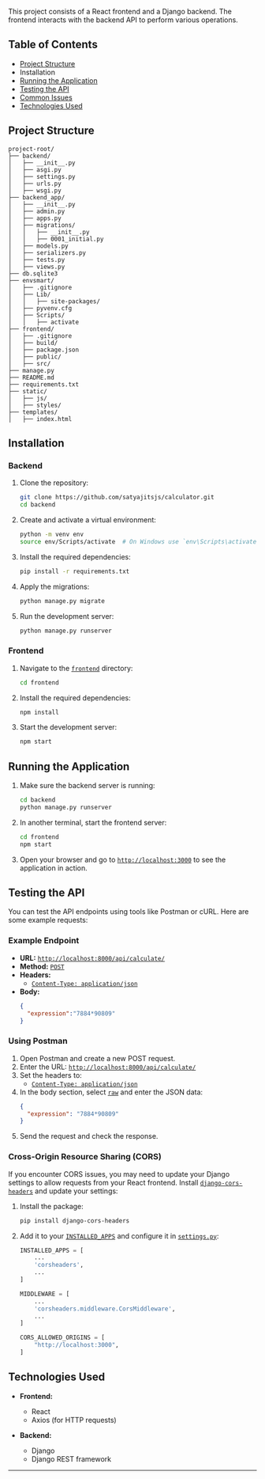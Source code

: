 This project consists of a React frontend and a Django backend. The frontend interacts with the backend API to perform various operations.

## Table of Contents

- [Project Structure](#project-structure)
- Installation
- [Running the Application](#running-the-application)
- [Testing the API](#testing-the-api)
- [Common Issues](#common-issues)
- [Technologies Used](#technologies-used)

## Project Structure

```
project-root/
├── backend/
│   ├── __init__.py
│   ├── asgi.py
│   ├── settings.py
│   ├── urls.py
│   ├── wsgi.py
├── backend_app/
│   ├── __init__.py
│   ├── admin.py
│   ├── apps.py
│   ├── migrations/
│   │   ├── __init__.py
│   │   ├── 0001_initial.py
│   ├── models.py
│   ├── serializers.py
│   ├── tests.py
│   ├── views.py
├── db.sqlite3
├── envsmart/
│   ├── .gitignore
│   ├── Lib/
│   │   ├── site-packages/
│   ├── pyvenv.cfg
│   ├── Scripts/
│   │   ├── activate
├── frontend/
│   ├── .gitignore
│   ├── build/
│   ├── package.json
│   ├── public/
│   ├── src/
├── manage.py
├── README.md
├── requirements.txt
├── static/
│   ├── js/
│   ├── styles/
├── templates/
│   ├── index.html
```

## Installation

### Backend

1. Clone the repository:
   ```bash
   git clone https://github.com/satyajitsjs/calculator.git
   cd backend
   ```

2. Create and activate a virtual environment:
   ```bash
   python -m venv env
   source env/Scripts/activate  # On Windows use `env\Scripts\activate`
   ```

3. Install the required dependencies:
   ```bash
   pip install -r requirements.txt
   ```

4. Apply the migrations:
   ```bash
   python manage.py migrate
   ```

5. Run the development server:
   ```bash
   python manage.py runserver
   ```

### Frontend

1. Navigate to the [`frontend`](command:_github.copilot.openRelativePath?%5B%7B%22scheme%22%3A%22file%22%2C%22authority%22%3A%22%22%2C%22path%22%3A%22%2FC%3A%2FUsers%2Fsatya%2FOneDrive%2FDesktop%2Fcalculator%2Ffrontend%22%2C%22query%22%3A%22%22%2C%22fragment%22%3A%22%22%7D%5D "c:\Users\satya\OneDrive\Desktop\calculator\frontend") directory:
   ```bash
   cd frontend
   ```

2. Install the required dependencies:
   ```bash
   npm install
   ```

3. Start the development server:
   ```bash
   npm start
   ```

## Running the Application

1. Make sure the backend server is running:
   ```bash
   cd backend
   python manage.py runserver
   ```

2. In another terminal, start the frontend server:
   ```bash
   cd frontend
   npm start
   ```

3. Open your browser and go to [`http://localhost:3000`](command:_github.copilot.openSymbolFromReferences?%5B%22http%3A%2F%2Flocalhost%3A3000%22%2C%5B%7B%22uri%22%3A%7B%22%24mid%22%3A1%2C%22fsPath%22%3A%22c%3A%5C%5CUsers%5C%5Csatya%5C%5COneDrive%5C%5CDesktop%5C%5Ccalculator%5C%5Cenvsmart%5C%5CLib%5C%5Csite-packages%5C%5Csetuptools%5C%5Cconfig%5C%5C_validate_pyproject%5C%5Cfastjsonschema_validations.py%22%2C%22_sep%22%3A1%2C%22external%22%3A%22file%3A%2F%2F%2Fc%253A%2FUsers%2Fsatya%2FOneDrive%2FDesktop%2Fcalculator%2Fenvsmart%2FLib%2Fsite-packages%2Fsetuptools%2Fconfig%2F_validate_pyproject%2Ffastjsonschema_validations.py%22%2C%22path%22%3A%22%2Fc%3A%2FUsers%2Fsatya%2FOneDrive%2FDesktop%2Fcalculator%2Fenvsmart%2FLib%2Fsite-packages%2Fsetuptools%2Fconfig%2F_validate_pyproject%2Ffastjsonschema_validations.py%22%2C%22scheme%22%3A%22file%22%7D%2C%22pos%22%3A%7B%22line%22%3A718%2C%22character%22%3A13%7D%7D%2C%7B%22uri%22%3A%7B%22%24mid%22%3A1%2C%22fsPath%22%3A%22c%3A%5C%5CUsers%5C%5Csatya%5C%5COneDrive%5C%5CDesktop%5C%5Ccalculator%5C%5CReadme.md%22%2C%22_sep%22%3A1%2C%22external%22%3A%22file%3A%2F%2F%2Fc%253A%2FUsers%2Fsatya%2FOneDrive%2FDesktop%2Fcalculator%2FReadme.md%22%2C%22path%22%3A%22%2FC%3A%2FUsers%2Fsatya%2FOneDrive%2FDesktop%2Fcalculator%2FReadme.md%22%2C%22scheme%22%3A%22file%22%7D%2C%22pos%22%3A%7B%22line%22%3A102%2C%22character%22%3A32%7D%7D%5D%5D "Go to definition") to see the application in action.

## Testing the API

You can test the API endpoints using tools like Postman or cURL. Here are some example requests:

### Example Endpoint

- **URL:** [`http://localhost:8000/api/calculate/`](command:_github.copilot.openSymbolFromReferences?%5B%22http%3A%2F%2Flocalhost%3A8000%2Fapi%2Fcalculate%2F%22%2C%5B%7B%22uri%22%3A%7B%22%24mid%22%3A1%2C%22fsPath%22%3A%22c%3A%5C%5CUsers%5C%5Csatya%5C%5COneDrive%5C%5CDesktop%5C%5Ccalculator%5C%5Cenvsmart%5C%5CLib%5C%5Csite-packages%5C%5Csetuptools%5C%5Cconfig%5C%5C_validate_pyproject%5C%5Cfastjsonschema_validations.py%22%2C%22_sep%22%3A1%2C%22external%22%3A%22file%3A%2F%2F%2Fc%253A%2FUsers%2Fsatya%2FOneDrive%2FDesktop%2Fcalculator%2Fenvsmart%2FLib%2Fsite-packages%2Fsetuptools%2Fconfig%2F_validate_pyproject%2Ffastjsonschema_validations.py%22%2C%22path%22%3A%22%2Fc%3A%2FUsers%2Fsatya%2FOneDrive%2FDesktop%2Fcalculator%2Fenvsmart%2FLib%2Fsite-packages%2Fsetuptools%2Fconfig%2F_validate_pyproject%2Ffastjsonschema_validations.py%22%2C%22scheme%22%3A%22file%22%7D%2C%22pos%22%3A%7B%22line%22%3A718%2C%22character%22%3A13%7D%7D%2C%7B%22uri%22%3A%7B%22%24mid%22%3A1%2C%22fsPath%22%3A%22c%3A%5C%5CUsers%5C%5Csatya%5C%5COneDrive%5C%5CDesktop%5C%5Ccalculator%5C%5CReadme.md%22%2C%22_sep%22%3A1%2C%22external%22%3A%22file%3A%2F%2F%2Fc%253A%2FUsers%2Fsatya%2FOneDrive%2FDesktop%2Fcalculator%2FReadme.md%22%2C%22path%22%3A%22%2FC%3A%2FUsers%2Fsatya%2FOneDrive%2FDesktop%2Fcalculator%2FReadme.md%22%2C%22scheme%22%3A%22file%22%7D%2C%22pos%22%3A%7B%22line%22%3A102%2C%22character%22%3A32%7D%7D%5D%5D "Go to definition")
- **Method:** [`POST`](command:_github.copilot.openSymbolFromReferences?%5B%22POST%22%2C%5B%7B%22uri%22%3A%7B%22%24mid%22%3A1%2C%22fsPath%22%3A%22c%3A%5C%5CUsers%5C%5Csatya%5C%5COneDrive%5C%5CDesktop%5C%5Ccalculator%5C%5CReadme.md%22%2C%22_sep%22%3A1%2C%22external%22%3A%22file%3A%2F%2F%2Fc%253A%2FUsers%2Fsatya%2FOneDrive%2FDesktop%2Fcalculator%2FReadme.md%22%2C%22path%22%3A%22%2FC%3A%2FUsers%2Fsatya%2FOneDrive%2FDesktop%2Fcalculator%2FReadme.md%22%2C%22scheme%22%3A%22file%22%7D%2C%22pos%22%3A%7B%22line%22%3A111%2C%22character%22%3A15%7D%7D%5D%5D "Go to definition")
- **Headers:**
  - [`Content-Type: application/json`](command:_github.copilot.openSymbolFromReferences?%5B%22Content-Type%3A%20application%2Fjson%22%2C%5B%7B%22uri%22%3A%7B%22%24mid%22%3A1%2C%22fsPath%22%3A%22c%3A%5C%5CUsers%5C%5Csatya%5C%5COneDrive%5C%5CDesktop%5C%5Ccalculator%5C%5Cenvsmart%5C%5CLib%5C%5Csite-packages%5C%5Csetuptools%5C%5Cconfig%5C%5C_validate_pyproject%5C%5Cfastjsonschema_validations.py%22%2C%22_sep%22%3A1%2C%22external%22%3A%22file%3A%2F%2F%2Fc%253A%2FUsers%2Fsatya%2FOneDrive%2FDesktop%2Fcalculator%2Fenvsmart%2FLib%2Fsite-packages%2Fsetuptools%2Fconfig%2F_validate_pyproject%2Ffastjsonschema_validations.py%22%2C%22path%22%3A%22%2Fc%3A%2FUsers%2Fsatya%2FOneDrive%2FDesktop%2Fcalculator%2Fenvsmart%2FLib%2Fsite-packages%2Fsetuptools%2Fconfig%2F_validate_pyproject%2Ffastjsonschema_validations.py%22%2C%22scheme%22%3A%22file%22%7D%2C%22pos%22%3A%7B%22line%22%3A720%2C%22character%22%3A1950%7D%7D%2C%7B%22uri%22%3A%7B%22%24mid%22%3A1%2C%22fsPath%22%3A%22c%3A%5C%5CUsers%5C%5Csatya%5C%5COneDrive%5C%5CDesktop%5C%5Ccalculator%5C%5CReadme.md%22%2C%22_sep%22%3A1%2C%22external%22%3A%22file%3A%2F%2F%2Fc%253A%2FUsers%2Fsatya%2FOneDrive%2FDesktop%2Fcalculator%2FReadme.md%22%2C%22path%22%3A%22%2FC%3A%2FUsers%2Fsatya%2FOneDrive%2FDesktop%2Fcalculator%2FReadme.md%22%2C%22scheme%22%3A%22file%22%7D%2C%22pos%22%3A%7B%22line%22%3A113%2C%22character%22%3A5%7D%7D%5D%5D "Go to definition")
- **Body:**
  ```json
  {
    "expression":"7884*90809"
  }
  ```

### Using Postman

1. Open Postman and create a new POST request.
2. Enter the URL: [`http://localhost:8000/api/calculate/`](command:_github.copilot.openSymbolFromReferences?%5B%22http%3A%2F%2Flocalhost%3A8000%2Fapi%2Fcalculate%2F%22%2C%5B%7B%22uri%22%3A%7B%22%24mid%22%3A1%2C%22fsPath%22%3A%22c%3A%5C%5CUsers%5C%5Csatya%5C%5COneDrive%5C%5CDesktop%5C%5Ccalculator%5C%5Cenvsmart%5C%5CLib%5C%5Csite-packages%5C%5Csetuptools%5C%5Cconfig%5C%5C_validate_pyproject%5C%5Cfastjsonschema_validations.py%22%2C%22_sep%22%3A1%2C%22external%22%3A%22file%3A%2F%2F%2Fc%253A%2FUsers%2Fsatya%2FOneDrive%2FDesktop%2Fcalculator%2Fenvsmart%2FLib%2Fsite-packages%2Fsetuptools%2Fconfig%2F_validate_pyproject%2Ffastjsonschema_validations.py%22%2C%22path%22%3A%22%2Fc%3A%2FUsers%2Fsatya%2FOneDrive%2FDesktop%2Fcalculator%2Fenvsmart%2FLib%2Fsite-packages%2Fsetuptools%2Fconfig%2F_validate_pyproject%2Ffastjsonschema_validations.py%22%2C%22scheme%22%3A%22file%22%7D%2C%22pos%22%3A%7B%22line%22%3A718%2C%22character%22%3A13%7D%7D%2C%7B%22uri%22%3A%7B%22%24mid%22%3A1%2C%22fsPath%22%3A%22c%3A%5C%5CUsers%5C%5Csatya%5C%5COneDrive%5C%5CDesktop%5C%5Ccalculator%5C%5CReadme.md%22%2C%22_sep%22%3A1%2C%22external%22%3A%22file%3A%2F%2F%2Fc%253A%2FUsers%2Fsatya%2FOneDrive%2FDesktop%2Fcalculator%2FReadme.md%22%2C%22path%22%3A%22%2FC%3A%2FUsers%2Fsatya%2FOneDrive%2FDesktop%2Fcalculator%2FReadme.md%22%2C%22scheme%22%3A%22file%22%7D%2C%22pos%22%3A%7B%22line%22%3A102%2C%22character%22%3A32%7D%7D%5D%5D "Go to definition")
3. Set the headers to:
   - [`Content-Type: application/json`](command:_github.copilot.openSymbolFromReferences?%5B%22Content-Type%3A%20application%2Fjson%22%2C%5B%7B%22uri%22%3A%7B%22%24mid%22%3A1%2C%22fsPath%22%3A%22c%3A%5C%5CUsers%5C%5Csatya%5C%5COneDrive%5C%5CDesktop%5C%5Ccalculator%5C%5Cenvsmart%5C%5CLib%5C%5Csite-packages%5C%5Csetuptools%5C%5Cconfig%5C%5C_validate_pyproject%5C%5Cfastjsonschema_validations.py%22%2C%22_sep%22%3A1%2C%22external%22%3A%22file%3A%2F%2F%2Fc%253A%2FUsers%2Fsatya%2FOneDrive%2FDesktop%2Fcalculator%2Fenvsmart%2FLib%2Fsite-packages%2Fsetuptools%2Fconfig%2F_validate_pyproject%2Ffastjsonschema_validations.py%22%2C%22path%22%3A%22%2Fc%3A%2FUsers%2Fsatya%2FOneDrive%2FDesktop%2Fcalculator%2Fenvsmart%2FLib%2Fsite-packages%2Fsetuptools%2Fconfig%2F_validate_pyproject%2Ffastjsonschema_validations.py%22%2C%22scheme%22%3A%22file%22%7D%2C%22pos%22%3A%7B%22line%22%3A720%2C%22character%22%3A1950%7D%7D%2C%7B%22uri%22%3A%7B%22%24mid%22%3A1%2C%22fsPath%22%3A%22c%3A%5C%5CUsers%5C%5Csatya%5C%5COneDrive%5C%5CDesktop%5C%5Ccalculator%5C%5CReadme.md%22%2C%22_sep%22%3A1%2C%22external%22%3A%22file%3A%2F%2F%2Fc%253A%2FUsers%2Fsatya%2FOneDrive%2FDesktop%2Fcalculator%2FReadme.md%22%2C%22path%22%3A%22%2FC%3A%2FUsers%2Fsatya%2FOneDrive%2FDesktop%2Fcalculator%2FReadme.md%22%2C%22scheme%22%3A%22file%22%7D%2C%22pos%22%3A%7B%22line%22%3A113%2C%22character%22%3A5%7D%7D%5D%5D "Go to definition")
4. In the body section, select [`raw`](command:_github.copilot.openSymbolFromReferences?%5B%22raw%22%2C%5B%7B%22uri%22%3A%7B%22%24mid%22%3A1%2C%22fsPath%22%3A%22c%3A%5C%5CUsers%5C%5Csatya%5C%5COneDrive%5C%5CDesktop%5C%5Ccalculator%5C%5CReadme.md%22%2C%22_sep%22%3A1%2C%22external%22%3A%22file%3A%2F%2F%2Fc%253A%2FUsers%2Fsatya%2FOneDrive%2FDesktop%2Fcalculator%2FReadme.md%22%2C%22path%22%3A%22%2FC%3A%2FUsers%2Fsatya%2FOneDrive%2FDesktop%2Fcalculator%2FReadme.md%22%2C%22scheme%22%3A%22file%22%7D%2C%22pos%22%3A%7B%22line%22%3A127%2C%22character%22%3A32%7D%7D%5D%5D "Go to definition") and enter the JSON data:
   ```json
   {
     "expression": "7884*90809"
   }
   ```
5. Send the request and check the response.

### Cross-Origin Resource Sharing (CORS)

If you encounter CORS issues, you may need to update your Django settings to allow requests from your React frontend. Install [`django-cors-headers`](command:_github.copilot.openSymbolFromReferences?%5B%22django-cors-headers%22%2C%5B%7B%22uri%22%3A%7B%22%24mid%22%3A1%2C%22fsPath%22%3A%22c%3A%5C%5CUsers%5C%5Csatya%5C%5COneDrive%5C%5CDesktop%5C%5Ccalculator%5C%5CReadme.md%22%2C%22_sep%22%3A1%2C%22external%22%3A%22file%3A%2F%2F%2Fc%253A%2FUsers%2Fsatya%2FOneDrive%2FDesktop%2Fcalculator%2FReadme.md%22%2C%22path%22%3A%22%2FC%3A%2FUsers%2Fsatya%2FOneDrive%2FDesktop%2Fcalculator%2FReadme.md%22%2C%22scheme%22%3A%22file%22%7D%2C%22pos%22%3A%7B%22line%22%3A138%2C%22character%22%3A127%7D%7D%5D%5D "Go to definition") and update your settings:

1. Install the package:
   ```bash
   pip install django-cors-headers
   ```

2. Add it to your [`INSTALLED_APPS`](command:_github.copilot.openSymbolFromReferences?%5B%22INSTALLED_APPS%22%2C%5B%7B%22uri%22%3A%7B%22%24mid%22%3A1%2C%22fsPath%22%3A%22c%3A%5C%5CUsers%5C%5Csatya%5C%5COneDrive%5C%5CDesktop%5C%5Ccalculator%5C%5CReadme.md%22%2C%22_sep%22%3A1%2C%22external%22%3A%22file%3A%2F%2F%2Fc%253A%2FUsers%2Fsatya%2FOneDrive%2FDesktop%2Fcalculator%2FReadme.md%22%2C%22path%22%3A%22%2FC%3A%2FUsers%2Fsatya%2FOneDrive%2FDesktop%2Fcalculator%2FReadme.md%22%2C%22scheme%22%3A%22file%22%7D%2C%22pos%22%3A%7B%22line%22%3A145%2C%22character%22%3A19%7D%7D%5D%5D "Go to definition") and configure it in [`settings.py`](command:_github.copilot.openSymbolFromReferences?%5B%22settings.py%22%2C%5B%7B%22uri%22%3A%7B%22%24mid%22%3A1%2C%22fsPath%22%3A%22c%3A%5C%5CUsers%5C%5Csatya%5C%5COneDrive%5C%5CDesktop%5C%5Ccalculator%5C%5CReadme.md%22%2C%22_sep%22%3A1%2C%22external%22%3A%22file%3A%2F%2F%2Fc%253A%2FUsers%2Fsatya%2FOneDrive%2FDesktop%2Fcalculator%2FReadme.md%22%2C%22path%22%3A%22%2FC%3A%2FUsers%2Fsatya%2FOneDrive%2FDesktop%2Fcalculator%2FReadme.md%22%2C%22scheme%22%3A%22file%22%7D%2C%22pos%22%3A%7B%22line%22%3A21%2C%22character%22%3A12%7D%7D%2C%7B%22uri%22%3A%7B%22%24mid%22%3A1%2C%22fsPath%22%3A%22c%3A%5C%5CUsers%5C%5Csatya%5C%5COneDrive%5C%5CDesktop%5C%5Ccalculator%5C%5CReadme.md%22%2C%22_sep%22%3A1%2C%22external%22%3A%22file%3A%2F%2F%2Fc%253A%2FUsers%2Fsatya%2FOneDrive%2FDesktop%2Fcalculator%2FReadme.md%22%2C%22path%22%3A%22%2FC%3A%2FUsers%2Fsatya%2FOneDrive%2FDesktop%2Fcalculator%2FReadme.md%22%2C%22scheme%22%3A%22file%22%7D%2C%22pos%22%3A%7B%22line%22%3A21%2C%22character%22%3A12%7D%7D%5D%5D "Go to definition"):
   ```python
   INSTALLED_APPS = [
       ...
       'corsheaders',
       ...
   ]

   MIDDLEWARE = [
       ...
       'corsheaders.middleware.CorsMiddleware',
       ...
   ]

   CORS_ALLOWED_ORIGINS = [
       "http://localhost:3000",
   ]
   ```

## Technologies Used

- **Frontend:**
  - React
  - Axios (for HTTP requests)

- **Backend:**
  - Django
  - Django REST framework

---